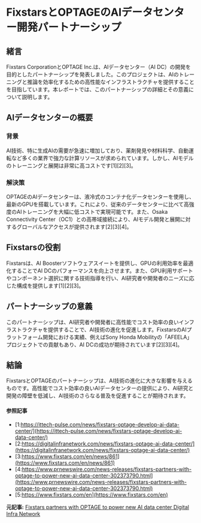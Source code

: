 # FixstarsとOPTAGEのAIデータセンター開発パートナーシップ

## 緒言

Fixstars CorporationとOPTAGE Inc.は、AIデータセンター（AI DC）の開発を目的としたパートナーシップを発表しました。このプロジェクトは、AIのトレーニングと推論を効率化するための高性能なインフラストラクチャを提供することを目指しています。本レポートでは、このパートナーシップの詳細とその意義について説明します。

## AIデータセンターの概要

### 背景
AI技術、特に生成AIの需要が急速に増加しており、薬剤発見や材料科学、自動運転など多くの業界で強力な計算リソースが求められています。しかし、AIモデルのトレーニングと展開は非常に高コストです[1][2][3]。

### 解決策
OPTAGEのAIデータセンターは、液冷式のコンテナ化データセンターを使用し、最新のGPUを搭載しています。これにより、従来のデータセンターに比べて高強度のAIトレーニングを大幅に低コストで実現可能です。また、Osaka Connectivity Center（OC1）との高帯域接続により、AIモデル開発と展開に対するグローバルなアクセスが提供されます[2][3][4]。

## Fixstarsの役割

Fixstarsは、AI Boosterソフトウェアスイートを提供し、GPUの利用効率を最適化することでAI DCのパフォーマンスを向上させます。また、GPU利用サポートやコンポーネント選択に関する技術指導を行い、AI研究者や開発者のニーズに応じた構成を提供します[1][2][3]。

## パートナーシップの意義

このパートナーシップは、AI研究者や開発者に高性能でコスト効率の良いインフラストラクチャを提供することで、AI技術の進化を促進します。FixstarsのAIプラットフォーム開発における実績、例えばSony Honda Mobilityの「AFEELA」プロジェクトでの貢献もあり、AI DCの成功が期待されています[2][3][4]。

## 結論

FixstarsとOPTAGEのパートナーシップは、AI技術の進化に大きな影響を与えるものです。高性能でコスト効率の良いAIデータセンターの提供により、AI研究と開発の障壁を低減し、AI技術のさらなる普及を促進することが期待されます。

#### 参照記事
- [1:https://ittech-pulse.com/news/fixstars-optage-develop-ai-data-center/](https://ittech-pulse.com/news/fixstars-optage-develop-ai-data-center/)
- [2:https://digitalinfranetwork.com/news/fixstars-optage-ai-data-center/](https://digitalinfranetwork.com/news/fixstars-optage-ai-data-center/)
- [3:https://www.fixstars.com/en/news/861](https://www.fixstars.com/en/news/861)
- [4:https://www.prnewswire.com/news-releases/fixstars-partners-with-optage-to-power-new-ai-data-center-302373790.html](https://www.prnewswire.com/news-releases/fixstars-partners-with-optage-to-power-new-ai-data-center-302373790.html)
- [5:https://www.fixstars.com/en](https://www.fixstars.com/en)


**元記事:** [Fixstars partners with OPTAGE to power new AI data center Digital Infra Network](https://digitalinfranetwork.com/news/fixstars-optage-ai-data-center/)